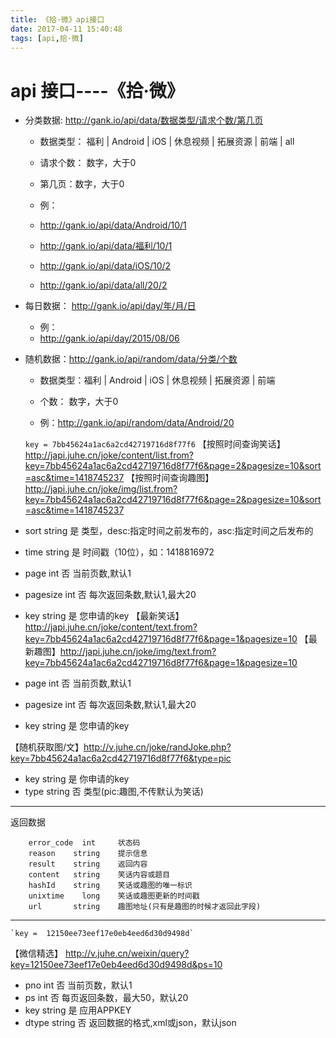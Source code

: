 ```yaml
---
title: 《拾·微》api接口
date: 2017-04-11 15:40:48
tags: [api,拾·微]
---
```


# api 接口----《拾·微》

* 分类数据: http://gank.io/api/data/数据类型/请求个数/第几页
     * 数据类型： 福利 | Android | iOS | 休息视频 | 拓展资源 | 前端 | all
     * 请求个数： 数字，大于0
     * 第几页：数字，大于0

     * 例：
     * http://gank.io/api/data/Android/10/1
     * http://gank.io/api/data/福利/10/1
     * http://gank.io/api/data/iOS/10/2
     * http://gank.io/api/data/all/20/2

* 每日数据： http://gank.io/api/day/年/月/日

     * 例：
     * http://gank.io/api/day/2015/08/06

* 随机数据：http://gank.io/api/random/data/分类/个数
     * 数据类型：福利 | Android | iOS | 休息视频 | 拓展资源 | 前端
     * 个数： 数字，大于0

     * 例：http://gank.io/api/random/data/Android/20    
 
    
    `key = 7bb45624a1ac6a2cd42719716d8f77f6`
   【按照时间查询笑话】 http://japi.juhe.cn/joke/content/list.from?key=7bb45624a1ac6a2cd42719716d8f77f6&page=2&pagesize=10&sort=asc&time=1418745237
   【按照时间查询趣图】http://japi.juhe.cn/joke/img/list.from?key=7bb45624a1ac6a2cd42719716d8f77f6&page=2&pagesize=10&sort=asc&time=1418745237
*    sort	string	是	类型，desc:指定时间之前发布的，asc:指定时间之后发布的
*  	time	string	是	时间戳（10位），如：1418816972
*  	page	int	否	当前页数,默认1
*  	pagesize	int	否	每次返回条数,默认1,最大20
*  	key	string	是	您申请的key
   【最新笑话】 http://japi.juhe.cn/joke/content/text.from?key=7bb45624a1ac6a2cd42719716d8f77f6&page=1&pagesize=10
   【最新趣图】http://japi.juhe.cn/joke/img/text.from?key=7bb45624a1ac6a2cd42719716d8f77f6&page=1&pagesize=10
*  	page	int	否	当前页数,默认1
*  	pagesize	int	否	每次返回条数,默认1,最大20
*  	key	string	是	您申请的key

【随机获取图/文】http://v.juhe.cn/joke/randJoke.php?key=7bb45624a1ac6a2cd42719716d8f77f6&type=pic

*  	key	string	是	你申请的key
*   type	string	否	类型(pic:趣图,不传默认为笑话)
 
 ---
 返回数据
 
    	error_code	int	    状态码
     	reason	  string	提示信息
     	result	  string	返回内容
     	content	  string	笑话内容或题目
     	hashId	  string	笑话或趣图的唯一标识
     	unixtime	long	笑话或趣图更新的时间戳
     	url	      string	趣图地址(只有是趣图的时候才返回此字段)
     	
---
     	
    `key =  12150ee73eef17e0eb4eed6d30d9498d`
【微信精选】    http://v.juhe.cn/weixin/query?key=12150ee73eef17e0eb4eed6d30d9498d&ps=10
*    pno	int	否	当前页数，默认1
*  	ps	int	否	每页返回条数，最大50，默认20
*   key	string	是	应用APPKEY
*  	dtype	string	否	返回数据的格式,xml或json，默认json
    


